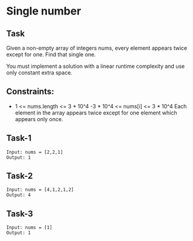 # Single number

## Task
Given a non-empty array of integers nums, every element appears twice except for one. Find that single one.

You must implement a solution with a linear runtime complexity and use only constant extra space.

## Constraints:

- 1 <= nums.length <= 3 * 10^4
-3 * 10^4 <= nums[i] <= 3 * 10^4
Each element in the array appears twice except for one element which appears only once.


## Task-1
```
Input: nums = [2,2,1]
Output: 1
```


## Task-2
```
Input: nums = [4,1,2,1,2]
Output: 4
```


## Task-3
```
Input: nums = [1]
Output: 1
```